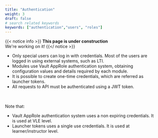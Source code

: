 ```yaml
---
title: "Authentication"
weight: 3
draft: false
# search related keywords
keywords: ["authentication","users", "roles"]
---
```


{{< notice info >}}
  **This page is under construction** <br>
  We're working on it!
{{</ notice >}}


- Only special users can log in with credentials. Most of the users are logged in using external systems, such as LTI. 
- Modules use Vault AppRole authentication system, obtaining configuration values and details required by each module.
- It is possible to create one-time credentials, which are referred as launcher tokens. 
- All requests to API must be authenticated using a JWT token.

<br><br>
Note that:
- Vault AppRole authentication system uses a non expiring credentials. It is used at VLE level.
- Launcher tokens uses a single use credentials. It is used at learner/instructor level.
